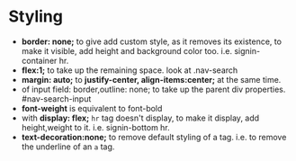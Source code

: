 # Styling

- **border: none;** to give add custom style, as it removes its existence, to make it visible, add height and background color too. i.e. signin-container hr.
- **flex:1;** to take up the remaining space. look at .nav-search
- **margin: auto;** to **justify-center, align-items:center;** at the same time.
- of input field: border,outline: none; to take up the parent div properties. #nav-search-input
- **font-weight** is equivalent to font-bold
- with **display: flex;** ```hr``` tag doesn't display, to make it display, add height,weight to it. i.e. signin-bottom hr.
- **text-decoration:none;** to remove default styling of a tag. i.e. to remove the underline of an ```a``` tag.
